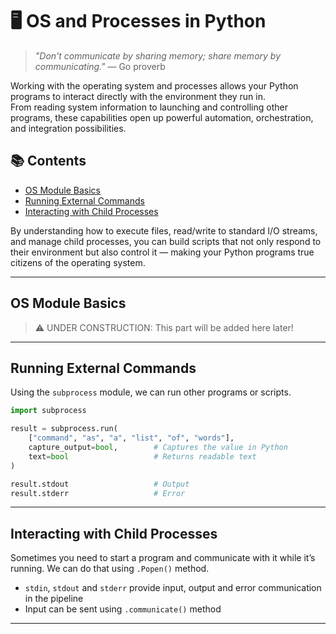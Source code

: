 # 🖥️ OS and Processes in Python

> _"Don't communicate by sharing memory; share memory by communicating."_ — Go proverb

Working with the operating system and processes allows your Python programs to interact directly with the environment they run in.  
From reading system information to launching and controlling other programs, these capabilities open up powerful automation, orchestration, and integration possibilities.

## 📚 Contents

- [OS Module Basics](#os-module-basics)
- [Running External Commands](#running-external-commands)
- [Interacting with Child Processes](#interacting-with-child-processes)

By understanding how to execute files, read/write to standard I/O streams, and manage child processes, you can build scripts that not only respond to their environment but also control it — making your Python programs true citizens of the operating system.

---

## OS Module Basics

> ⚠️ UNDER CONSTRUCTION: This part will be added here later!

---

## Running External Commands

Using the `subprocess` module, we can run other programs or scripts.

```python
import subprocess

result = subprocess.run(
    ["command", "as", "a", "list", "of", "words"],
    capture_output=bool,        # Captures the value in Python
    text=bool                   # Returns readable text 
)

result.stdout                   # Output
result.stderr                   # Error

```

---

## Interacting with Child Processes

Sometimes you need to start a program and communicate with it while it’s running. We can do that using `.Popen()` method.
- `stdin`, `stdout` and `stderr` provide input, output and error communication in the pipeline
- Input can be sent using `.communicate()` method

---